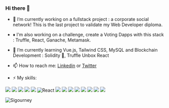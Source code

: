 ### Hi there 👋

- 🔭 I’m currently working on a fullstack project : a corporate social network! This is the last project to validate my Web Developer diploma.

- ♦ I'm also working on a challenge, create a Voting Dapps with this stack : Truffle, React, Ganache, Metamask.

- 🌱 I’m currently learning Vue.js, Tailwind CSS, MySQL and Blockchain Development : Solidity 🧟, Truffle Unbox React

- 📫 How to reach me: [Linkedin](https://www.linkedin.com/in/helene-bunel/) or [Twitter](https://twitter.com/hmb_web)

- ⚡ My skills:

<img src="https://img.shields.io/badge/node.js%20-%2343853D.svg?&style=for-the-badge&logo=node.js&logoColor=white"/> 	<img src="https://img.shields.io/badge/javascript%20-%23323330.svg?&style=for-the-badge&logo=javascript&logoColor=%23F7DF1E"/> <img src="https://img.shields.io/badge/html5%20-%23E34F26.svg?&style=for-the-badge&logo=html5&logoColor=white"/> <img src="https://img.shields.io/badge/css3%20-%231572B6.svg?&style=for-the-badge&logo=css3&logoColor=white"/> <img src="https://img.shields.io/badge/vuejs%20-%2335495e.svg?&style=for-the-badge&logo=vue.js&logoColor=%234FC08D"/> <img alt="React" src="https://img.shields.io/badge/react%20-%2320232a.svg?&style=for-the-badge&logo=react&logoColor=%2361DAFB"/> <img src="https://img.shields.io/badge/tailwindcss%20-%2338B2AC.svg?&style=for-the-badge&logo=tailwind-css&logoColor=white"/> <img src="https://img.shields.io/badge/bootstrap%20-%23563D7C.svg?&style=for-the-badge&logo=bootstrap&logoColor=white"/> <img src="https://img.shields.io/badge/SASS%20-hotpink.svg?&style=for-the-badge&logo=SASS&logoColor=white"/> <img src="https://img.shields.io/badge/adobe%20-%23FF0000.svg?&style=for-the-badge&logo=adobe&logoColor=white"/> <img src="https://img.shields.io/badge/adobe%20photoshop%20-%2331A8FF.svg?&style=for-the-badge&logo=adobe%20photoshop&logoColor=white"/> <img src="https://img.shields.io/badge/github%20-%23121011.svg?&style=for-the-badge&logo=github&logoColor=white"/> <img src="https://img.shields.io/badge/mysql-%2300f.svg?&style=for-the-badge&logo=mysql&logoColor=white"/> <img src ="https://img.shields.io/badge/MongoDB-%234ea94b.svg?&style=for-the-badge&logo=mongodb&logoColor=white"/>


<img alt="Sigourney" src="https://media.giphy.com/media/xXXhLy1M4RML6/giphy.gif">
